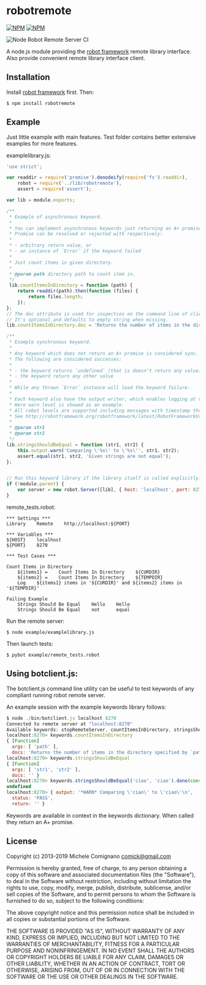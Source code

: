 # robotremote

[![NPM](https://nodei.co/npm/robotremote.png?downloads=true&stars=true)](https://nodei.co/npm/robotremote/)
[![NPM](https://nodei.co/npm-dl/robotremote.png?months=6)](https://nodei.co/npm/robotremote/)

![Node Robot Remote Server CI](https://github.com/comick/node-robotremoteserver/workflows/Node%20Robot%20Remote%20Server%20CI/badge.svg)

  A node.js module providing the [robot framework](http://www.robotframework.org) remote library interface.
  Also provide convenient remote library interface client.

## Installation

Install [robot framework](https://github.com/robotframework/robotframework/blob/master/INSTALL.rst) first. Then:

    $ npm install robotremote

## Example

Just little example with main features. Test folder contains better extensive examples for more features.

examplelibrary.js:

```js
'use strict';

var readdir = require('promise').denodeify(require('fs').readdir),
    robot = require('../lib/robotremote'),
    assert = require('assert');

var lib = module.exports;

/**
 * Example of asynchronous keyword.
 *
 * You can implement asynchronous keywords just returning an A+ promise.
 * Promise can be resolved or rejected with respectively:
 *
 * - arbitrary return value, or
 * - an instance of `Error` if the keyword failed
 *
 * Just count items in given directory.
 *
 * @param path directory path to count item in.
 */
 lib.countItemsInDirectory = function (path) {
    return readdir(path).then(function (files) {
        return files.length;
    });
};
// The doc attribute is used for inspection on the command line of client and doc generation.
// It's optional and defaults to empty string when missing.
lib.countItemsInDirectory.doc = 'Returns the number of items in the directory specified by `path`.';

/**
 * Example synchronous keyword.
 *
 * Any keyword which does not return an A+ promise is considered sync.
 * The following are considered successes:
 *
 * - the keyword returns `undefined` (that is doesn't return any value)
 * - the keyword return any other value
 *
 * While any thrown `Error` instance will lead the keyword failure.
 *
 * Each keyword also have the output writer, which enables logging at various levels.
 * Here warn level is showed as an example.
 * All robot levels are supported including messages with timestamp through timestamp`Level` function.
 * See http://robotframework.org/robotframework/latest/RobotFrameworkUserGuide.html#logging-information
 *
 * @param str1
 * @param str2
 */
lib.stringsShouldBeEqual = function (str1, str2) {
    this.output.warn('Comparing \'%s\' to \'%s\'', str1, str2);
    assert.equal(str1, str2, 'Given strings are not equal');
};


// Run this keyword library if the library itself is called explicitly.
if (!module.parent) {
    var server = new robot.Server([lib], { host: 'localhost', port: 8270 });
}
```

remote_tests.robot:

```
*** Settings ***
Library    Remote    http://localhost:${PORT}

*** Variables ***
${HOST}    localhost
${PORT}    8270

*** Test Cases ***

Count Items in Directory
    ${items1} =    Count Items In Directory    ${CURDIR}
    ${items2} =    Count Items In Directory    ${TEMPDIR}
    Log    ${items1} items in '${CURDIR}' and ${items2} items in '${TEMPDIR}'

Failing Example
    Strings Should Be Equal    Hello    Hello
    Strings Should Be Equal    not      equal
```

Run the remote server:

    $ node example/examplelibrary.js

Then launch tests:

    $ pybot example/remote_tests.robot

## Using botclient.js:

The botclient.js command line utility can be useful to test keywords of any compliant running robot remote server.

An example session with the example keywords library follows:

```js
$ node ./bin/botclient.js localhost 8270
Connected to remote server at "localhost:8270"
Available keywords: stopRemoteServer, countItemsInDirectory, stringsShouldBeEqual
localhost:8270> keywords.countItemsInDirectory
{ [Function]
  args: [ 'path' ],
  docs: 'Returns the number of items in the directory specified by `path`.' }
localhost:8270> keywords.stringsShouldBeEqual
{ [Function]
  args: [ 'str1', 'str2' ],
  docs: '' }
localhost:8270> keywords.stringsShouldBeEqual('ciao', 'ciao').done(console.log)
undefined
localhost:8270> { output: '*WARN* Comparing \'ciao\' to \'ciao\'\n',
  status: 'PASS',
  return: '' }
```

Keywords are available in context in the keywords dictionary. When called they return an A+ promise.


## License

Copyright (c) 2013-2019 Michele Comignano <comick@gmail.com>

Permission is hereby granted, free of charge, to any person
obtaining a copy of this software and associated documentation
files (the "Software"), to deal in the Software without
restriction, including without limitation the rights to use,
copy, modify, merge, publish, distribute, sublicense, and/or sell
copies of the Software, and to permit persons to whom the
Software is furnished to do so, subject to the following
conditions:

The above copyright notice and this permission notice shall be
included in all copies or substantial portions of the Software.

THE SOFTWARE IS PROVIDED "AS IS", WITHOUT WARRANTY OF ANY KIND,
EXPRESS OR IMPLIED, INCLUDING BUT NOT LIMITED TO THE WARRANTIES
OF MERCHANTABILITY, FITNESS FOR A PARTICULAR PURPOSE AND
NONINFRINGEMENT. IN NO EVENT SHALL THE AUTHORS OR COPYRIGHT
HOLDERS BE LIABLE FOR ANY CLAIM, DAMAGES OR OTHER LIABILITY,
WHETHER IN AN ACTION OF CONTRACT, TORT OR OTHERWISE, ARISING
FROM, OUT OF OR IN CONNECTION WITH THE SOFTWARE OR THE USE OR
OTHER DEALINGS IN THE SOFTWARE.

